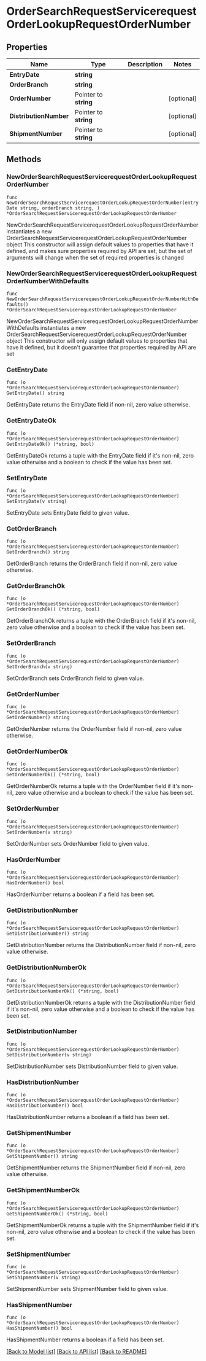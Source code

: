 # OrderSearchRequestServicerequestOrderLookupRequestOrderNumber

## Properties

Name | Type | Description | Notes
------------ | ------------- | ------------- | -------------
**EntryDate** | **string** |  | 
**OrderBranch** | **string** |  | 
**OrderNumber** | Pointer to **string** |  | [optional] 
**DistributionNumber** | Pointer to **string** |  | [optional] 
**ShipmentNumber** | Pointer to **string** |  | [optional] 

## Methods

### NewOrderSearchRequestServicerequestOrderLookupRequestOrderNumber

`func NewOrderSearchRequestServicerequestOrderLookupRequestOrderNumber(entryDate string, orderBranch string, ) *OrderSearchRequestServicerequestOrderLookupRequestOrderNumber`

NewOrderSearchRequestServicerequestOrderLookupRequestOrderNumber instantiates a new OrderSearchRequestServicerequestOrderLookupRequestOrderNumber object
This constructor will assign default values to properties that have it defined,
and makes sure properties required by API are set, but the set of arguments
will change when the set of required properties is changed

### NewOrderSearchRequestServicerequestOrderLookupRequestOrderNumberWithDefaults

`func NewOrderSearchRequestServicerequestOrderLookupRequestOrderNumberWithDefaults() *OrderSearchRequestServicerequestOrderLookupRequestOrderNumber`

NewOrderSearchRequestServicerequestOrderLookupRequestOrderNumberWithDefaults instantiates a new OrderSearchRequestServicerequestOrderLookupRequestOrderNumber object
This constructor will only assign default values to properties that have it defined,
but it doesn't guarantee that properties required by API are set

### GetEntryDate

`func (o *OrderSearchRequestServicerequestOrderLookupRequestOrderNumber) GetEntryDate() string`

GetEntryDate returns the EntryDate field if non-nil, zero value otherwise.

### GetEntryDateOk

`func (o *OrderSearchRequestServicerequestOrderLookupRequestOrderNumber) GetEntryDateOk() (*string, bool)`

GetEntryDateOk returns a tuple with the EntryDate field if it's non-nil, zero value otherwise
and a boolean to check if the value has been set.

### SetEntryDate

`func (o *OrderSearchRequestServicerequestOrderLookupRequestOrderNumber) SetEntryDate(v string)`

SetEntryDate sets EntryDate field to given value.


### GetOrderBranch

`func (o *OrderSearchRequestServicerequestOrderLookupRequestOrderNumber) GetOrderBranch() string`

GetOrderBranch returns the OrderBranch field if non-nil, zero value otherwise.

### GetOrderBranchOk

`func (o *OrderSearchRequestServicerequestOrderLookupRequestOrderNumber) GetOrderBranchOk() (*string, bool)`

GetOrderBranchOk returns a tuple with the OrderBranch field if it's non-nil, zero value otherwise
and a boolean to check if the value has been set.

### SetOrderBranch

`func (o *OrderSearchRequestServicerequestOrderLookupRequestOrderNumber) SetOrderBranch(v string)`

SetOrderBranch sets OrderBranch field to given value.


### GetOrderNumber

`func (o *OrderSearchRequestServicerequestOrderLookupRequestOrderNumber) GetOrderNumber() string`

GetOrderNumber returns the OrderNumber field if non-nil, zero value otherwise.

### GetOrderNumberOk

`func (o *OrderSearchRequestServicerequestOrderLookupRequestOrderNumber) GetOrderNumberOk() (*string, bool)`

GetOrderNumberOk returns a tuple with the OrderNumber field if it's non-nil, zero value otherwise
and a boolean to check if the value has been set.

### SetOrderNumber

`func (o *OrderSearchRequestServicerequestOrderLookupRequestOrderNumber) SetOrderNumber(v string)`

SetOrderNumber sets OrderNumber field to given value.

### HasOrderNumber

`func (o *OrderSearchRequestServicerequestOrderLookupRequestOrderNumber) HasOrderNumber() bool`

HasOrderNumber returns a boolean if a field has been set.

### GetDistributionNumber

`func (o *OrderSearchRequestServicerequestOrderLookupRequestOrderNumber) GetDistributionNumber() string`

GetDistributionNumber returns the DistributionNumber field if non-nil, zero value otherwise.

### GetDistributionNumberOk

`func (o *OrderSearchRequestServicerequestOrderLookupRequestOrderNumber) GetDistributionNumberOk() (*string, bool)`

GetDistributionNumberOk returns a tuple with the DistributionNumber field if it's non-nil, zero value otherwise
and a boolean to check if the value has been set.

### SetDistributionNumber

`func (o *OrderSearchRequestServicerequestOrderLookupRequestOrderNumber) SetDistributionNumber(v string)`

SetDistributionNumber sets DistributionNumber field to given value.

### HasDistributionNumber

`func (o *OrderSearchRequestServicerequestOrderLookupRequestOrderNumber) HasDistributionNumber() bool`

HasDistributionNumber returns a boolean if a field has been set.

### GetShipmentNumber

`func (o *OrderSearchRequestServicerequestOrderLookupRequestOrderNumber) GetShipmentNumber() string`

GetShipmentNumber returns the ShipmentNumber field if non-nil, zero value otherwise.

### GetShipmentNumberOk

`func (o *OrderSearchRequestServicerequestOrderLookupRequestOrderNumber) GetShipmentNumberOk() (*string, bool)`

GetShipmentNumberOk returns a tuple with the ShipmentNumber field if it's non-nil, zero value otherwise
and a boolean to check if the value has been set.

### SetShipmentNumber

`func (o *OrderSearchRequestServicerequestOrderLookupRequestOrderNumber) SetShipmentNumber(v string)`

SetShipmentNumber sets ShipmentNumber field to given value.

### HasShipmentNumber

`func (o *OrderSearchRequestServicerequestOrderLookupRequestOrderNumber) HasShipmentNumber() bool`

HasShipmentNumber returns a boolean if a field has been set.


[[Back to Model list]](../README.md#documentation-for-models) [[Back to API list]](../README.md#documentation-for-api-endpoints) [[Back to README]](../README.md)


